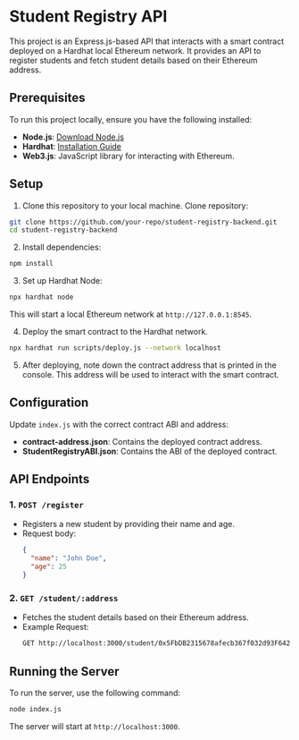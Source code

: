 # Student Registry API

This project is an Express.js-based API that interacts with a smart contract deployed on a Hardhat local Ethereum network. It provides an API to register students and fetch student details based on their Ethereum address.

## Prerequisites

To run this project locally, ensure you have the following installed:

- **Node.js**: [Download Node.js](https://nodejs.org/)
- **Hardhat**: [Installation Guide](https://hardhat.org/getting-started/)
- **Web3.js**: JavaScript library for interacting with Ethereum.

## Setup

1. Clone this repository to your local machine.
   Clone repository:

```bash
git clone https://github.com/your-repo/student-registry-backend.git
cd student-registry-backend
```

2. Install dependencies:

```bash
npm install
```

3. Set up Hardhat Node:

```bash
npx hardhat node
```

This will start a local Ethereum network at `http://127.0.0.1:8545`.

4. Deploy the smart contract to the Hardhat network.

```bash
npx hardhat run scripts/deploy.js --network localhost
```

5. After deploying, note down the contract address that is printed in the console. This address will be used to interact with the smart contract.

## Configuration

Update `index.js` with the correct contract ABI and address:

- **contract-address.json**: Contains the deployed contract address.
- **StudentRegistryABI.json**: Contains the ABI of the deployed contract.

## API Endpoints

### 1. `POST /register`

- Registers a new student by providing their name and age.
- Request body:
  ```json
  {
    "name": "John Doe",
    "age": 25
  }
  ```

### 2. `GET /student/:address`

- Fetches the student details based on their Ethereum address.
- Example Request:
  ```bash
  GET http://localhost:3000/student/0x5FbDB2315678afecb367f032d93F642f64180aa3
  ```

## Running the Server

To run the server, use the following command:

```bash
node index.js
```

The server will start at `http://localhost:3000`.
